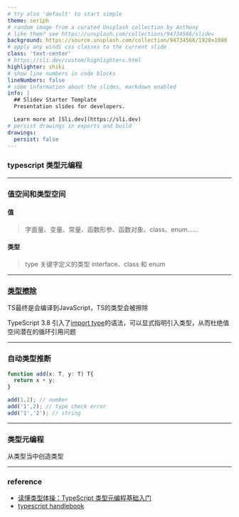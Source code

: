 ```yaml
---
# try also 'default' to start simple
theme: seriph
# random image from a curated Unsplash collection by Anthony
# like them? see https://unsplash.com/collections/94734566/slidev
background: https://source.unsplash.com/collection/94734566/1920x1080
# apply any windi css classes to the current slide
class: 'text-center'
# https://sli.dev/custom/highlighters.html
highlighter: shiki
# show line numbers in code blocks
lineNumbers: false
# some information about the slides, markdown enabled
info: |
  ## Slidev Starter Template
  Presentation slides for developers.

  Learn more at [Sli.dev](https://sli.dev)
# persist drawings in exports and build
drawings:
  persist: false
---
```


### typescript 类型元编程

---

### 值空间和类型空间

<div class="m-20" v-click>

####  值

> 字面量、变量、常量、函数形参、函数对象、class、enum......

</div>

<div class="m-20" v-click>

#### 类型

> type 关键字定义的类型 interface、class 和 enum

</div>


---


### [类型擦除](https://zh.wikipedia.org/wiki/%E7%B1%BB%E5%9E%8B%E6%93%A6%E9%99%A4)

TS最终是会编译到JavaScript，TS的类型会被擦除

TypeScript 3.8 引入了[import type](https://www.typescriptlang.org/docs/handbook/release-notes/typescript-3-8.html)的语法，可以显式指明引入类型，从而杜绝值空间潜在的循环引用问题


---

### 自动类型推断

```ts
function add(x: T, y: T) T{
  return x + y;
}

add(1,2); // number
add('1',2); // type check error
add('1','2'); // string
```

---

###  类型元编程

从类型当中创造类型



---

### reference

* [读懂类型体操：TypeScript 类型元编程基础入门]( https://zhuanlan.zhihu.com/p/384172236 )
* [typescript handlebook](https://www.typescriptlang.org/docs/handbook/intro.html)